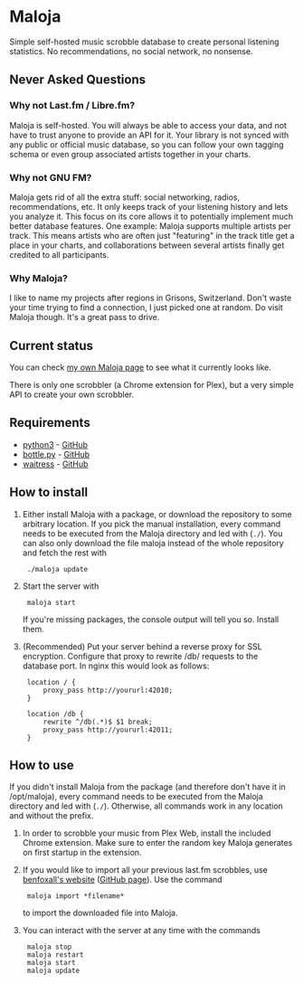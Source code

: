 # Maloja

Simple self-hosted music scrobble database to create personal listening statistics. No recommendations, no social network, no nonsense.

## Never Asked Questions

### Why not Last.fm / Libre.fm?

Maloja is self-hosted. You will always be able to access your data, and not have to trust anyone to provide an API for it. Your library is not synced with any public or official music database, so you can follow your own tagging schema or even group associated artists together in your charts.

### Why not GNU FM?

Maloja gets rid of all the extra stuff: social networking, radios, recommendations, etc. It only keeps track of your listening history and lets you analyze it. This focus on its core allows it to potentially implement much better database features. One example: Maloja supports multiple artists per track. This means artists who are often just "featuring" in the track title get a place in your charts, and collaborations between several artists finally get credited to all participants.

### Why Maloja?

I like to name my projects after regions in Grisons, Switzerland. Don't waste your time trying to find a connection, I just picked one at random. Do visit Maloja though. It's a great pass to drive.

## Current status

You can check [my own Maloja page](https://maloja.krateng.ch) to see what it currently looks like. 

There is only one scrobbler (a Chrome extension for Plex), but a very simple API to create your own scrobbler.

## Requirements

* [python3](https://www.python.org/) - [GitHub](https://github.com/python/cpython)
* [bottle.py](https://bottlepy.org/) - [GitHub](https://github.com/bottlepy/bottle)
* [waitress](https://docs.pylonsproject.org/projects/waitress/) - [GitHub](https://github.com/Pylons/waitress)

## How to install

1) Either install Maloja with a package, or download the repository to some arbitrary location. If you pick the manual installation, every command needs to be executed from the Maloja directory and led with (`./`). You can also only download the file maloja instead of the whole repository and fetch the rest with

		./maloja update

2) Start the server with

		maloja start
		
	If you're missing packages, the console output will tell you so. Install them.

2) (Recommended) Put your server behind a reverse proxy for SSL encryption. Configure that proxy to rewrite /db/ requests to the database port. In nginx this would look as follows:

		location / {
			proxy_pass http://yoururl:42010;
		}

		location /db {
			rewrite ^/db(.*)$ $1 break;
			proxy_pass http://yoururl:42011;
		}

## How to use

If you didn't install Maloja from the package (and therefore don't have it in /opt/maloja), every command needs to be executed from the Maloja directory and led with (`./`). Otherwise, all commands work in any location and without the prefix.

1) In order to scrobble your music from Plex Web, install the included Chrome extension. Make sure to enter the random key Maloja generates on first startup in the extension. 

2) If you would like to import all your previous last.fm scrobbles, use [benfoxall's website](https://benjaminbenben.com/lastfm-to-csv/) ([GitHub page](https://github.com/benfoxall/lastfm-to-csv)). Use the command

		maloja import *filename*
		
	to import the downloaded file into Maloja.

3) You can interact with the server at any time with the commands
	
		maloja stop
		maloja restart
		maloja start
		maloja update
